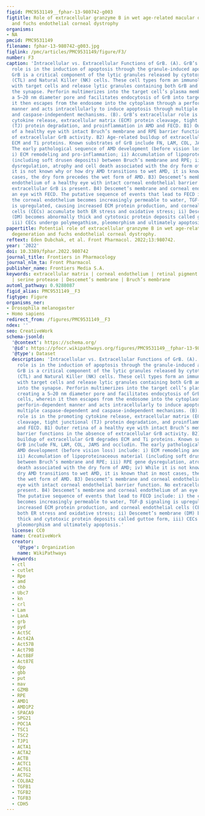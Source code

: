 ```yaml
---
figid: PMC9531149__fphar-13-980742-g003
figtitle: Role of extracellular granzyme B in wet age-related macular degeneration
  and fuchs endothelial corneal dystrophy
organisms:
- NA
pmcid: PMC9531149
filename: fphar-13-980742-g003.jpg
figlink: /pmc/articles/PMC9531149/figure/F3/
number: F3
caption: 'Intracellular vs. Extracellular Functions of GrB. (A). GrB’s intracellular
  role is in the induction of apoptosis through the granule-induced apoptotic pathway.
  GrB is a critical component of the lytic granules released by cytotoxic T lymphocytes
  (CTL) and Natural Killer (NK) cells. These cell types form an immunological synapse
  with target cells and release lytic granules containing both GrB and perforin into
  the synapse. Perforin multimerizes into the target cell’s plasma membrane, creating
  a 5–20 nm diameter pore and facilitates endocytosis of GrB into target cells, wherein
  it then escapes from the endosome into the cytoplasm through a perforin-dependent
  manner and acts intracellularly to induce apoptosis through multiple caspase-dependent
  and caspase-independent mechanisms. (B). GrB’s extracellular role is in the promoting
  cytokine release, extracellular matrix (ECM) protein cleavage, tight junctional
  (TJ) protein degradation, and proinflammation in AMD and FECD. B1) Outer retina
  of a healthy eye with intact Bruch’s membrane and RPE barrier functions in the absence
  of extracellular GrB activity. B2) Age-related buildup of extracellular GrB degrades
  ECM and Ti proteins. Known substrates of GrB include FN, LAM, COL, JAMS and occludin.
  The early pathological sequence of AMD development (before vision loss) include:
  i) ECM remodeling and pro-inflammation; ii) Accumulation of lipoproteinaceous material
  (including soft drusen deposits) between Bruch’s membrane and RPE; iii) RPE gene
  dysregulation, atrophy and cell death associated with the dry form of AMD; iv) While
  it is not known why or how dry AMD transitions to wet AMD, it is known that in most
  cases, the dry form precedes the wet form of AMD. B3) Descemet’s membrane and corneal
  endothelium of a healthy eye with intact corneal endothelial barrier function. No
  extracellular GrB is present. B4) Descemet’s membrane and corneal endothelium of
  an eye with FECD. The putative sequence of events that lead to FECD include: i)
  the corneal endothelium becomes increasingly permeable to water, TGF-β signaling
  is upregulated, causing increased ECM protein production, and corneal endothelial
  cells (CECs) accumulate both ER stress and oxidative stress; ii) Descemet’s membrane
  (DM) becomes abnormally thick and cytotoxic protein deposits called guttoe form,
  iii) CECs undergo polymegathism, pleomorphism and ultimately apoptosis.'
papertitle: Potential role of extracellular granzyme B in wet age-related macular
  degeneration and fuchs endothelial corneal dystrophy.
reftext: Eden Dubchak, et al. Front Pharmacol. 2022;13:980742.
year: '2022'
doi: 10.3389/fphar.2022.980742
journal_title: Frontiers in Pharmacology
journal_nlm_ta: Front Pharmacol
publisher_name: Frontiers Media S.A.
keywords: extracellular matrix | corneal endothelium | retinal pigment epithelium
  | serine protease | Descemet’s membrane | Bruch’s membrane
automl_pathway: 0.9288087
figid_alias: PMC9531149__F3
figtype: Figure
organisms_ner:
- Drosophila melanogaster
- Homo sapiens
redirect_from: /figures/PMC9531149__F3
ndex: ''
seo: CreativeWork
schema-jsonld:
  '@context': https://schema.org/
  '@id': https://pfocr.wikipathways.org/figures/PMC9531149__fphar-13-980742-g003.html
  '@type': Dataset
  description: 'Intracellular vs. Extracellular Functions of GrB. (A). GrB’s intracellular
    role is in the induction of apoptosis through the granule-induced apoptotic pathway.
    GrB is a critical component of the lytic granules released by cytotoxic T lymphocytes
    (CTL) and Natural Killer (NK) cells. These cell types form an immunological synapse
    with target cells and release lytic granules containing both GrB and perforin
    into the synapse. Perforin multimerizes into the target cell’s plasma membrane,
    creating a 5–20 nm diameter pore and facilitates endocytosis of GrB into target
    cells, wherein it then escapes from the endosome into the cytoplasm through a
    perforin-dependent manner and acts intracellularly to induce apoptosis through
    multiple caspase-dependent and caspase-independent mechanisms. (B). GrB’s extracellular
    role is in the promoting cytokine release, extracellular matrix (ECM) protein
    cleavage, tight junctional (TJ) protein degradation, and proinflammation in AMD
    and FECD. B1) Outer retina of a healthy eye with intact Bruch’s membrane and RPE
    barrier functions in the absence of extracellular GrB activity. B2) Age-related
    buildup of extracellular GrB degrades ECM and Ti proteins. Known substrates of
    GrB include FN, LAM, COL, JAMS and occludin. The early pathological sequence of
    AMD development (before vision loss) include: i) ECM remodeling and pro-inflammation;
    ii) Accumulation of lipoproteinaceous material (including soft drusen deposits)
    between Bruch’s membrane and RPE; iii) RPE gene dysregulation, atrophy and cell
    death associated with the dry form of AMD; iv) While it is not known why or how
    dry AMD transitions to wet AMD, it is known that in most cases, the dry form precedes
    the wet form of AMD. B3) Descemet’s membrane and corneal endothelium of a healthy
    eye with intact corneal endothelial barrier function. No extracellular GrB is
    present. B4) Descemet’s membrane and corneal endothelium of an eye with FECD.
    The putative sequence of events that lead to FECD include: i) the corneal endothelium
    becomes increasingly permeable to water, TGF-β signaling is upregulated, causing
    increased ECM protein production, and corneal endothelial cells (CECs) accumulate
    both ER stress and oxidative stress; ii) Descemet’s membrane (DM) becomes abnormally
    thick and cytotoxic protein deposits called guttoe form, iii) CECs undergo polymegathism,
    pleomorphism and ultimately apoptosis.'
  license: CC0
  name: CreativeWork
  creator:
    '@type': Organization
    name: WikiPathways
  keywords:
  - ctl
  - cutlet
  - Rpe
  - amd
  - chb
  - Ubc7
  - kn
  - crl
  - Lam
  - LanA
  - grb
  - pyd
  - Act5C
  - Act42A
  - Act57B
  - Act79B
  - Act88F
  - Act87E
  - dpp
  - gbb
  - put
  - mav
  - GZMB
  - RPE
  - AMD1
  - AMD1P2
  - SPACA9
  - SPG21
  - POC1A
  - TSC1
  - TSC2
  - TJP1
  - ACTA1
  - ACTA2
  - ACTB
  - ACTC1
  - ACTG1
  - ACTG2
  - COL8A2
  - TGFB1
  - TGFB2
  - TGFB3
  - CDH5
---
```

